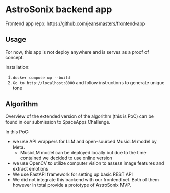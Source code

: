 # AstroSonix backend app

Frontend app repo: https://github.com/jeansmasters/frontend-app

## Usage

For now, this app is not deploy anywhere and is serves as a proof of concept.

Installation:
1. `docker compose up --build`
2. `Go to http://localhost:8000` and follow instructions to generate unique tone

## Algorithm

Overview of the extended version of the algorithm (this is PoC)
can be found in our submission to SpaceApps Challenge.

In this PoC:
* we use API wrappers for LLM and open-sourced MusicLM model by Meta.
    * MusicLM model can be deployed locally but due to the time contained we decided to use online version
* we use OpenCV to utilize computer vision to assess image features and extract emotions
* We use FastAPI framework for setting up basic REST API
* We did not integrate this backend with our frontend yet. Both of them however in total provide a prototype of AstroSonix MVP.  
